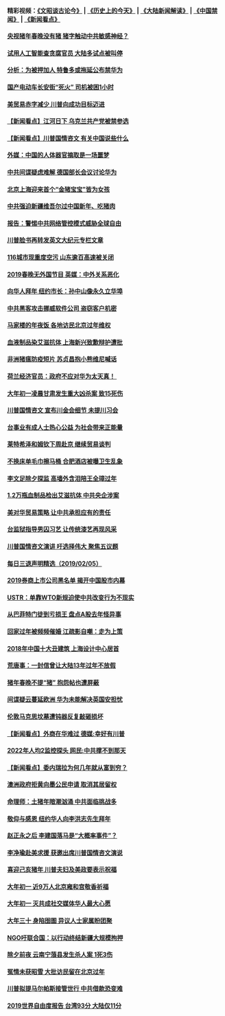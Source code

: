 #### 精彩视频：[《文昭谈古论今》](http://45.32.25.56/wenzhao) | [《历史上的今天》](http://45.32.25.56/today-in-history) | [《大陆新闻解读》](http://45.32.25.56/ntdtv-comedy) | [《中国禁闻》](http://45.32.25.56/ntdtv-news) | [《新闻看点》](http://45.32.25.56/news-insight) 

 #### [央视猪年春晚没有猪 猪字触动中共敏感神经？](../pages/nsc413/n11028743.md?t=02070031) 

#### [试用人工智能查贪腐官员 大陆多试点被叫停](../pages/nsc413/n11029089.md?t=02070031) 

#### [分析：为被押加人 特鲁多或拖延公布禁华为](../pages/nsc413/n11029051.md?t=02070031) 

#### [国产电动车长安街“死火” 司机被困1小时](../pages/nsc413/n11029050.md?t=02070031) 

#### [美贸易赤字减少 川普向成功目标迈进](../pages/nsc413/n11028907.md?t=02070031) 

#### [【新闻看点】江河日下 乌克兰共产党被禁参选](../pages/nsc413/n11028799.md?t=02070031) 

#### [【新闻看点】川普国情咨文 有关中国说些什么](../pages/nsc413/n11028748.md?t=02070031) 

#### [外媒：中国的人体器官摘取是一场噩梦](../pages/nsc413/n11028665.md?t=02070031) 

#### [中共间谍疑虑难解 德国部长会议讨论华为](../pages/nsc413/n11028800.md?t=02070031) 

#### [北京上海迎来首个“金猪宝宝”皆为女孩](../pages/nsc413/n11028858.md?t=02070031) 

#### [中共强迫新疆维吾尔过中国新年、吃猪肉](../pages/nsc413/n11028735.md?t=02070031) 

#### [报告：警惕中共网络管控模式威胁全球自由](../pages/nsc413/n11028795.md?t=02070031) 

#### [川普脸书再转发英文大纪元专栏文章](../pages/nsc413/n11028719.md?t=02070031) 

#### [116城市现重度空污 山东逾百高速被关闭](../pages/nsc413/n11027948.md?t=02070031) 

#### [2019春晚无外国节目 英媒：中外关系恶化](../pages/nsc413/n11028570.md?t=02070031) 

#### [向华人拜年 纽约市长：孙中山像永久立华埠](../pages/nsc413/n11027112.md?t=02070031) 

#### [中共黑客攻击挪威软件公司 盗窃客户机密](../pages/nsc413/n11028364.md?t=02070031) 

#### [马家楼的年夜饭 各地访民北京过年维权](../pages/nsc413/n11027343.md?t=02070031) 

#### [血液制品染艾滋抗体 上海新兴致歉辩护遭批](../pages/nsc413/n11026708.md?t=02070031) 

#### [非洲猪瘟防疫短片 苏贞昌抱小熊维尼喊话](../pages/nsc413/n11027929.md?t=02070031) 


#### [荷兰经济官员：政府不应对华为太天真！ ](../pages/nsc413/n11027996.md?t=02070031) 

#### [大年初一凌晨甘肃发生重大凶杀案 致15死伤](../pages/nsc413/n11027630.md?t=02070031) 

#### [川普国情咨文 宣布川金会细节 未提川习会](../pages/nsc413/n11027745.md?t=02070031) 

#### [台事业有成人士热心公益 为社会带来正能量](../pages/nsc413/n11027494.md?t=02070031) 

#### [莱特希泽和姆钦下周赴京 继续贸易谈判](../pages/nsc413/n11026983.md?t=02070031) 

#### [不换床单毛巾擦马桶 合肥酒店被曝卫生乱象](../pages/nsc413/n11027211.md?t=02070031) 

#### [李文足除夕探监 高墙外含泪陪王全璋过年](../pages/nsc413/n11023920.md?t=02070031) 

#### [1.2万瓶血制品检出艾滋抗体 中共央企涉案](../pages/nsc413/n11026322.md?t=02070031) 

#### [美对华贸易策略 让中共承担应有的责任](../pages/nsc413/n11026533.md?t=02070031) 

#### [台监狱指导男囚习艺 让传统漆艺再现风采](../pages/nsc413/n11027050.md?t=02070031) 

#### [川普国情咨文演讲 吁选择伟大 聚焦五议题](../pages/nsc413/n11026232.md?t=02070031) 

#### [每日三退声明精选（2019/02/05）](../pages/nsc413/n11027061.md?t=02070031) 

#### [2019券商上市公司黑名单 揭开中国股市内幕](../pages/nsc413/n11026804.md?t=02070031) 

#### [USTR：单靠WTO新规迫使中共改变行为不现实](../pages/nsc413/n11026504.md?t=02070031) 

#### [从巴菲特门徒到亏损王 盘点A股去年怪异事](../pages/nsc413/n11025939.md?t=02070031) 

#### [回家过年被频频催婚 江疏影自嘲：走为上策](../pages/nsc413/n11026472.md?t=02070031) 

#### [2018年中国十大丑建筑 上海设计中心居首](../pages/nsc413/n11026335.md?t=02070031) 

#### [荒唐事：一封信曾让大陆13年过年不放假](../pages/nsc413/n11026524.md?t=02070031) 

#### [猪年春晚不提“猪” 抱怨帖也遭屏蔽](../pages/nsc413/n11026489.md?t=02070031) 

#### [间谍疑云蔓延欧洲 华为未能解决英国安担忧](../pages/nsc413/n11026440.md?t=02070031) 

#### [伦敦马克思坟墓遭钝器反复敲砸损坏](../pages/nsc413/n11026332.md?t=02070031) 

#### [【新闻看点】外商在华难过 德媒:幸好有川普](../pages/nsc413/n11026253.md?t=02070031) 

#### [2022年人均2监控探头 网民:中共撑不到那天](../pages/nsc413/n11026100.md?t=02070031) 

#### [【新闻看点】委内瑞拉为何几年就从富到穷？](../pages/nsc413/n11026084.md?t=02070031) 

#### [澳洲政府拒黄向墨公民申请 取消其居留权](../pages/nsc413/n11026280.md?t=02070031) 

#### [命理师：土猪年暗潮汹涌 中共面临挑战多](../pages/nsc413/n11026213.md?t=02070031) 

#### [敬仰与感恩 纽约华人向李洪志先生拜年](../pages/nsc413/n11022605.md?t=02070031) 

#### [赵正永之后 李建国落马是“大概率事件”？](../pages/nsc413/n11026072.md?t=02070031) 

#### [李净瑜赴美求援 获邀出席川普国情咨文演说](../pages/nsc413/n11026174.md?t=02070031) 

#### [喜迎己亥猪年 川普夫妇及美政要表示祝福](../pages/nsc413/n11026157.md?t=02070031) 

#### [大年初一 近9万人北京雍和宫敬香祈福](../pages/nsc413/n11025896.md?t=02070031) 

#### [大年初一  灭共成社交媒体华人最大心愿](../pages/nsc413/n11025930.md?t=02070031) 

#### [大年三十 身陷囹圄 异议人士家属盼团聚](../pages/nsc413/n11025786.md?t=02070031) 

#### [NGO吁联合国：以行动终结新疆大规模拘押](../pages/nsc413/n11025969.md?t=02070031) 


#### [除夕前夜 云南宁蒗县发生杀人案 1死3伤](../pages/nsc413/n11025765.md?t=02070031) 

#### [冤情未获昭雪 大批访民留在北京过年](../pages/nsc413/n11025901.md?t=02070031) 

#### [川普拟提马尔帕斯接管世行 中共借款恐变难](../pages/nsc413/n11025872.md?t=02070031) 

#### [2019世界自由度报告 台湾93分 大陆仅11分](../pages/nsc413/n11025846.md?t=02070031) 

